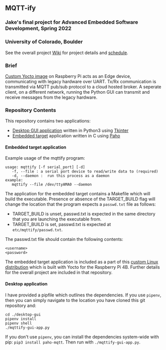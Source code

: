 ## MQTT-ify
### Jake's final project for Advanced Embedded Software Development, Spring 2022
### University of Colorado, Boulder

See the overall project [Wiki](https://github.com/cu-ecen-aeld/final-project-jmichael16/wiki/Project-Overview) for project details and [schedule](https://github.com/cu-ecen-aeld/final-project-jmichael16/wiki/Project-Overview). 

### Brief
[Custom Yocto image](https://github.com/cu-ecen-aeld/final-project-jmichael16/) on Raspberry Pi acts as an Edge device, communicating with legacy hardware over UART.  Tx/Rx communication is transmitted via MQTT pub/sub protocol to a cloud hosted broker. A seperate client, on a different network, running the Python GUI can transmit and receive messages from the legacy hardware. 

### Repository Contents
This repository contains two applications: 
- [Desktop GUI application](desktop-gui) written in Python3 using [Tkinter](https://docs.python.org/3/library/tkinter.html)
- [Embedded target](embedded-target) application written in C using [Paho](https://www.eclipse.org/paho/)


#### Embedded target application
Example usage of the mqttify program:
```
usage: mqttify [-f serial_port] [-d]
   -f, --file : a serial port device to read/write data to (required)
   -d, --daemon :  run this process as a daemon
example:
   mqttify --file /dev/ttyAMA0 --daemon
```

The application for the embedded target contains a Makefile which will build the executable. Presence or absence of the TARGET_BUILD flag will change the location that the program expects a `passwd.txt` file as follows:
- TARGET_BUILD is unset, passwd.txt is expected in the same directory that you are launching the executable from.
- TARGET_BUILD is set, passwd.txt is expected at `etc/mqttify/passwd.txt`. 

The passwd.txt file should contain the following contents:
```
<username>
<password>
```

The embedded target application is included as a part of this [custom Linux distribution](https://github.com/cu-ecen-aeld/final-project-jmichael16) which is built with Yocto for the Raspberry Pi 4B. Further details for the overall project are included in that repository. 

#### Desktop application
I have provided a pipfile which outlines the dependencies. If you use `pipenv`, then you can simply navigate to the location you have cloned this git repository and:
```
cd ./desktop-gui
pipenv install 
pipenv shell
./mqttify-gui-app.py
```

If you don't use `pipenv`, you can install the dependencies system-wide with pip: `pip3 install paho-mqtt`. Then run with `./mqttify-gui-app.py`. 
